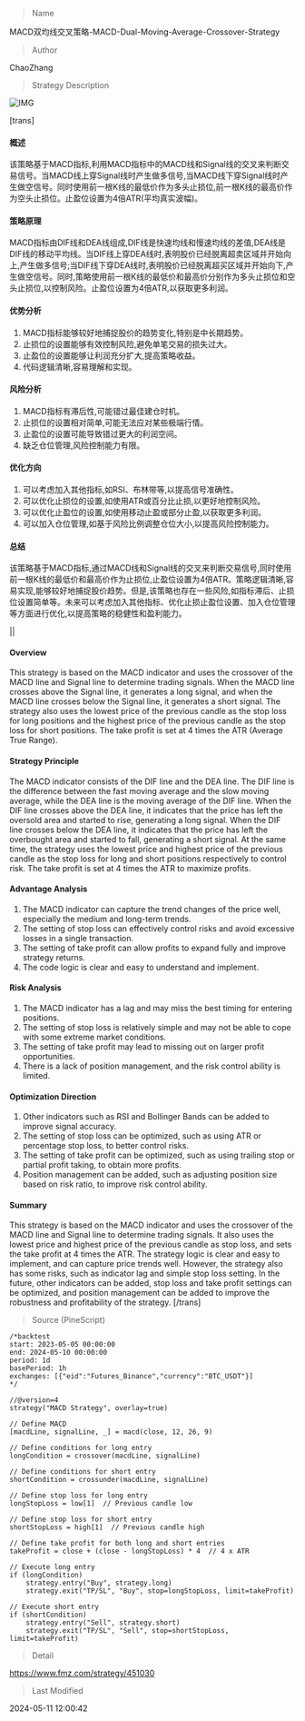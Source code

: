 
> Name

MACD双均线交叉策略-MACD-Dual-Moving-Average-Crossover-Strategy

> Author

ChaoZhang

> Strategy Description

![IMG](https://www.fmz.com/upload/asset/136c97400e475f5e645.png)

[trans]
#### 概述
该策略基于MACD指标,利用MACD指标中的MACD线和Signal线的交叉来判断交易信号。当MACD线上穿Signal线时产生做多信号,当MACD线下穿Signal线时产生做空信号。同时使用前一根K线的最低价作为多头止损位,前一根K线的最高价作为空头止损位。止盈位设置为4倍ATR(平均真实波幅)。

#### 策略原理
MACD指标由DIF线和DEA线组成,DIF线是快速均线和慢速均线的差值,DEA线是DIF线的移动平均线。当DIF线上穿DEA线时,表明股价已经脱离超卖区域并开始向上,产生做多信号;当DIF线下穿DEA线时,表明股价已经脱离超买区域并开始向下,产生做空信号。同时,策略使用前一根K线的最低价和最高价分别作为多头止损位和空头止损位,以控制风险。止盈位设置为4倍ATR,以获取更多利润。

#### 优势分析
1. MACD指标能够较好地捕捉股价的趋势变化,特别是中长期趋势。
2. 止损位的设置能够有效控制风险,避免单笔交易的损失过大。
3. 止盈位的设置能够让利润充分扩大,提高策略收益。
4. 代码逻辑清晰,容易理解和实现。

#### 风险分析
1. MACD指标有滞后性,可能错过最佳建仓时机。
2. 止损位的设置相对简单,可能无法应对某些极端行情。
3. 止盈位的设置可能导致错过更大的利润空间。
4. 缺乏仓位管理,风险控制能力有限。

#### 优化方向 
1. 可以考虑加入其他指标,如RSI、布林带等,以提高信号准确性。
2. 可以优化止损位的设置,如使用ATR或百分比止损,以更好地控制风险。
3. 可以优化止盈位的设置,如使用移动止盈或部分止盈,以获取更多利润。
4. 可以加入仓位管理,如基于风险比例调整仓位大小,以提高风险控制能力。

#### 总结
该策略基于MACD指标,通过MACD线和Signal线的交叉来判断交易信号,同时使用前一根K线的最低价和最高价作为止损位,止盈位设置为4倍ATR。策略逻辑清晰,容易实现,能够较好地捕捉股价趋势。但是,该策略也存在一些风险,如指标滞后、止损位设置简单等。未来可以考虑加入其他指标、优化止损止盈位设置、加入仓位管理等方面进行优化,以提高策略的稳健性和盈利能力。

|| 

#### Overview
This strategy is based on the MACD indicator and uses the crossover of the MACD line and Signal line to determine trading signals. When the MACD line crosses above the Signal line, it generates a long signal, and when the MACD line crosses below the Signal line, it generates a short signal. The strategy also uses the lowest price of the previous candle as the stop loss for long positions and the highest price of the previous candle as the stop loss for short positions. The take profit is set at 4 times the ATR (Average True Range).

#### Strategy Principle
The MACD indicator consists of the DIF line and the DEA line. The DIF line is the difference between the fast moving average and the slow moving average, while the DEA line is the moving average of the DIF line. When the DIF line crosses above the DEA line, it indicates that the price has left the oversold area and started to rise, generating a long signal. When the DIF line crosses below the DEA line, it indicates that the price has left the overbought area and started to fall, generating a short signal. At the same time, the strategy uses the lowest price and highest price of the previous candle as the stop loss for long and short positions respectively to control risk. The take profit is set at 4 times the ATR to maximize profits.

#### Advantage Analysis
1. The MACD indicator can capture the trend changes of the price well, especially the medium and long-term trends.
2. The setting of stop loss can effectively control risks and avoid excessive losses in a single transaction.
3. The setting of take profit can allow profits to expand fully and improve strategy returns.
4. The code logic is clear and easy to understand and implement.

#### Risk Analysis
1. The MACD indicator has a lag and may miss the best timing for entering positions.
2. The setting of stop loss is relatively simple and may not be able to cope with some extreme market conditions.
3. The setting of take profit may lead to missing out on larger profit opportunities.
4. There is a lack of position management, and the risk control ability is limited.

#### Optimization Direction
1. Other indicators such as RSI and Bollinger Bands can be added to improve signal accuracy.
2. The setting of stop loss can be optimized, such as using ATR or percentage stop loss, to better control risks.
3. The setting of take profit can be optimized, such as using trailing stop or partial profit taking, to obtain more profits.
4. Position management can be added, such as adjusting position size based on risk ratio, to improve risk control ability.

#### Summary
This strategy is based on the MACD indicator and uses the crossover of the MACD line and Signal line to determine trading signals. It also uses the lowest price and highest price of the previous candle as stop loss, and sets the take profit at 4 times the ATR. The strategy logic is clear and easy to implement, and can capture price trends well. However, the strategy also has some risks, such as indicator lag and simple stop loss setting. In the future, other indicators can be added, stop loss and take profit settings can be optimized, and position management can be added to improve the robustness and profitability of the strategy.
[/trans]



> Source (PineScript)

``` pinescript
/*backtest
start: 2023-05-05 00:00:00
end: 2024-05-10 00:00:00
period: 1d
basePeriod: 1h
exchanges: [{"eid":"Futures_Binance","currency":"BTC_USDT"}]
*/

//@version=4
strategy("MACD Strategy", overlay=true)

// Define MACD
[macdLine, signalLine, _] = macd(close, 12, 26, 9)

// Define conditions for long entry
longCondition = crossover(macdLine, signalLine)

// Define conditions for short entry
shortCondition = crossunder(macdLine, signalLine)

// Define stop loss for long entry
longStopLoss = low[1]  // Previous candle low

// Define stop loss for short entry
shortStopLoss = high[1]  // Previous candle high

// Define take profit for both long and short entries
takeProfit = close + (close - longStopLoss) * 4  // 4 x ATR

// Execute long entry
if (longCondition)
    strategy.entry("Buy", strategy.long)
    strategy.exit("TP/SL", "Buy", stop=longStopLoss, limit=takeProfit)

// Execute short entry
if (shortCondition)
    strategy.entry("Sell", strategy.short)
    strategy.exit("TP/SL", "Sell", stop=shortStopLoss, limit=takeProfit)

```

> Detail

https://www.fmz.com/strategy/451030

> Last Modified

2024-05-11 12:00:42
